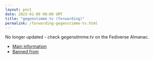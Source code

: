 ```yaml
---
layout: post
date: 2023-01-09 00:00 GMT
title: "gegenstimme.tv (forwarding)"
permalink: /forwarding-gegenstimme-tv.html
---
```


No longer updated - check gegenstimme.tv on the Fediverse Almanac.

* [Main information](https://www.fediversealmanac.com/api/v1/instances/gegenstimme.tv)
* [Banned from](https://www.fediversealmanac.com/api/v1/instances/gegenstimme.tv/banned_from)


